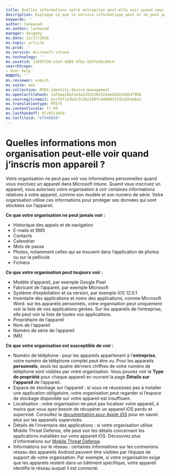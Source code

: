 ```yaml
---
title: Quelles informations votre entreprise peut-elle voir quand vous inscrivez votre appareil ?
description: Explique ce que le service informatique peut et ne peut pas voir sur votre appareil géré.
keywords: ''
author: lenewsad
ms.author: lanewsad
manager: dougeby
ms.date: 12/17/2018
ms.topic: article
ms.prod: ''
ms.service: microsoft-intune
ms.technology: ''
ms.assetid: 12655728-a1af-4d89-97bc-925fe36c0dc4
searchScope:
- User help
ROBOTS: ''
ms.reviewer: esmich
ms.suite: ems
ms.collection: M365-identity-device-management
ms.openlocfilehash: 1afdaa1bb21e3a13932202524eed9322d95479bb
ms.sourcegitcommit: bccfbf1e3bdc31382189fc4489d337d1a554e6a1
ms.translationtype: MTE75
ms.contentlocale: fr-FR
ms.lasthandoff: 07/03/2019
ms.locfileid: "67545650"
---
```

# <a name="what-information-can-my-organization-see-when-i-enroll-my-device"></a>Quelles informations mon organisation peut-elle voir quand j’inscris mon appareil ?

Votre organisation ne peut pas voir vos informations personnelles quand vous inscrivez un appareil dans Microsoft Intune. Quand vous inscrivez un appareil, vous autorisez votre organisation à voir certaines informations relatives à votre appareil, comme son modèle et son numéro de série. Votre organisation utilise ces informations pour protéger ses données qui sont stockées sur l’appareil.

**Ce que votre organisation ne peut jamais voir :**

- Historique des appels et de navigation
- E-mails et SMS
- Contacts
- Calendrier
- Mots de passe
- Photos, notamment celles qui se trouvent dans l’application de photos ou sur la pellicule
- Fichiers

**Ce que votre organisation peut toujours voir :**

- Modèle d’appareil, par exemple Google Pixel
- Fabricant de l’appareil, par exemple Microsoft
- Système d’exploitation et sa version, par exemple iOS 12.0.1
- Inventaire des applications et noms des applications, comme Microsoft Word. sur les appareils personnels, votre organisation peut uniquement voir la liste de vos applications gérées. Sur les appareils de l’entreprise, elle peut voir la liste de toutes vos applications.
- Propriétaire de l’appareil
- Nom de l'appareil
- Numéro de série de l’appareil
- IMEI

**Ce que votre organisation est susceptible de voir :**

- Numéro de téléphone : pour les appareils appartenant à l’**entreprise**, votre numéro de téléphone complet peut être vu. Pour les appareils **personnels**, seuls les quatre derniers chiffres de votre numéro de téléphone sont visibles par votre organisation. Vous pouvez voir le **Type de propriété** pour chaque appareil en ouvrant la page **Détails sur l’appareil** de l’appareil.
- Espace de stockage sur l’appareil : si vous ne réussissez pas à installer une application obligatoire, votre organisation peut regarder si l’espace de stockage disponible sur votre appareil est insuffisant.  
- Localisation : votre organisation ne peut pas localiser votre appareil, à moins que vous ayez besoin de récupérer un appareil iOS perdu et supervisé. Consultez la [documentation pour Apple iOS](https://go.microsoft.com/fwlink/?linkid=853816) pour en savoir plus sur les appareils supervisés.  
- Détails de l’inventaire des applications : si votre organisation utilise Mobile Threat Defense, elle peut voir les détails concernant les applications installées sur votre appareil iOS. Découvrez plus d’informations sur [Mobile Threat Defense](you-are-prompted-to-install-mtd-ios.md).
- Informations sur le réseau : certaines informations sur les connexions réseau des appareils Android peuvent être visibles par l’équipe de support de votre organisation. Par exemple, si votre organisation exige que les appareils restent dans un bâtiment spécifique, votre appareil identifie le réseau auquel il est connecté. 
